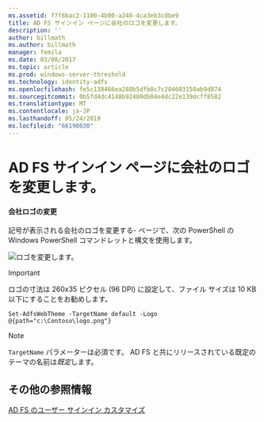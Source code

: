 ```yaml
---
ms.assetid: f7f6bac2-1100-4b00-a248-4ca3eb3cdbe9
title: AD FS サインイン ページに会社のロゴを変更します。
description: ''
author: billmath
ms.author: billmath
manager: femila
ms.date: 03/08/2017
ms.topic: article
ms.prod: windows-server-threshold
ms.technology: identity-adfs
ms.openlocfilehash: fe5c138466ea288b5dfb8c7c284603150ab9d874
ms.sourcegitcommit: 0b5fd4dc4148b92480db04e4dc22e139dcff8582
ms.translationtype: MT
ms.contentlocale: ja-JP
ms.lasthandoff: 05/24/2019
ms.locfileid: "66190030"
---
```

# <a name="changing-the-company-logo-on-the-ad-fs-sign-in-page"></a>AD FS サインイン ページに会社のロゴを変更します。

#### <a name="change-company-logo"></a>会社ロゴの変更  
記号が表示される会社のロゴを変更する\- ページで、次の PowerShell の Windows PowerShell コマンドレットと構文を使用します。  

![ロゴを変更します。](media/AD-FS-user-sign-in-customization/ADFS_Blue_Custom2.png)
  
> [!IMPORTANT]  
> ロゴの寸法は 260x35 ピクセル (96 DPI) に設定して、ファイル サイズは 10 KB 以下にすることをお勧めします。  
  
    
    Set-AdfsWebTheme -TargetName default -Logo @{path="c:\Contoso\logo.png"}  

  
> [!NOTE]  
> `TargetName` パラメーターは必須です。 AD FS と共にリリースされている既定のテーマの名前は*既定*します。  

## <a name="additional-references"></a>その他の参照情報 
[AD FS のユーザー サインイン カスタマイズ](AD-FS-user-sign-in-customization.md)  
